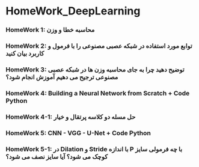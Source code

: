 # HomeWork_DeepLearning
### HomeWork 1: محاسبه خطا و وزن
### HomeWork 2: توابع مورد استفاده در شبکه عصبی مصنوعی  را با فرمول و کاربرد بیان کنید
### HomeWork 3: توضیح دهید چرا به جای محاسبه وزن ها در شبکه عصبی مصنوعی ترجیح می دهیم آموزش انجام شود؟
### HomeWork 4: Building a Neural Network from Scratch + Code Python
### HomeWork 4-1: حل مسله دو کلاسه پرتقال و خیار
### HomeWork 5: CNN - VGG - U-Net + Code Python
### HomeWork 5-1: در Dilation و Stride با اندازه  P با چه فرمولی سایز کوچک می شود؟ آیا سایز نصف می شود؟
